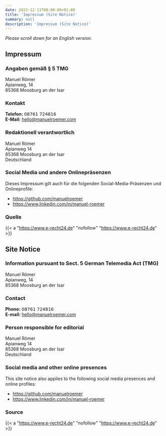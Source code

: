 ```yaml
---
date: 2022-12-11T00:00:00+01:00
title: 'Impressum (Site Notice)'
summary: null
description: 'Impressum (Site Notice)'
---
```


_Please scroll down for an English version._

## Impressum

### Angaben gemäß § 5 TMG

Manuel Römer  
Apianweg, 14  
85368 Moosburg an der Isar

### Kontakt

**Telefon:** 𝟢𝟪𝟩𝟨𝟣 𝟩𝟤𝟦𝟪𝟣𝟨  
**E-Mail:** hello@manuelroemer.com

### Redaktionell verantwortlich

Manuel Römer  
Apianweg 14  
85368 Moosburg an der Isar  
Deutschland

### Social Media und andere Onlinepräsenzen

Dieses Impressum gilt auch für die folgenden Social-Media-Präsenzen und Onlineprofile:

- https://github.com/manuelroemer
- https://www.linkedin.com/in/manuel-roemer

### Quelle

{{< a "https://www.e-recht24.de" "nofollow" "https://www.e-recht24.de" >}}

## Site Notice

### Information pursuant to Sect. 5 German Telemedia Act (TMG)

Manuel Römer  
Apianweg, 14  
85368 Moosburg an der Isar

### Contact

**Phone:** 𝟢𝟪𝟩𝟨𝟣 𝟩𝟤𝟦𝟪𝟣𝟨    
**E-mail:** hello@manuelroemer.com

### Person responsible for editorial

Manuel Römer  
Apianweg 14  
85368 Moosburg an der Isar  
Deutschland

### Social media and other online presences

This site notice also applies to the following social media presences and online profiles:

- https://github.com/manuelroemer
- https://www.linkedin.com/in/manuel-roemer

### Source

{{< a "https://www.e-recht24.de" "nofollow" "https://www.e-recht24.de" >}}
